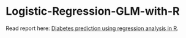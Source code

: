 # Logistic-Regression-GLM-with-R

Read report here: [Diabetes prediction using regression analysis in R](https://github.com/MelGalera/Logistic-Regression-GLM-with-R/blob/main/index.md).
